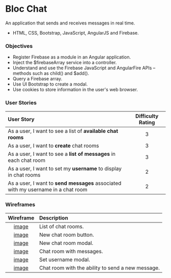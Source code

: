 # Bloc Chat

An application that sends and receives messages in real time.

- HTML, CSS, Bootstrap, JavaScript, AngularJS and Firebase.

### Objectives
- Register Firebase as a module in an Angular application.
- Inject the $firebaseArray service into a controller.
- Understand and use the Firebase JavaScript and AngularFire APIs – methods such as child() and $add().
- Query a Firebase array.
- Use UI Bootstrap to create a modal.
- Use cookies to store information in the user's web browser.

### User Stories
| User Story | Difficulty Rating |
| :--------- | :---------------: |
| As a user, I want to see a list of __available chat rooms__ | 3 |
| As a user, I want to __create__ chat rooms | 3 |
| As a user, I want to see a __list of messages__ in each chat room | 3 |
| As a user, I want to set my __username__ to display in chat rooms | 2 |
| As a user, I want to __send messages__ associated with my username in a chat room | 2 |

### Wireframes
| Wireframe | Description |
| :-------: | :---------- |
| [image](https://bloc-global-assets.s3.amazonaws.com/images-frontend/projects/bloc-chat/bloc-chat-sidebar-with-rooms.jpg) | List of chat rooms. |
| [image](https://bloc-global-assets.s3.amazonaws.com/images-frontend/projects/bloc-chat/bloc-chat-new-room-button.jpg) | New chat room button. |
| [image](https://bloc-global-assets.s3.amazonaws.com/images-frontend/projects/bloc-chat/bloc-chat-new-room-modal.jpg) | New chat room modal. |
| [image](https://bloc-global-assets.s3.amazonaws.com/images-frontend/projects/bloc-chat/bloc-chat-room-with-messages.jpg) | Chat room with messages. |
| [image](https://bloc-global-assets.s3.amazonaws.com/images-frontend/projects/bloc-chat/bloc-chat-set-username.jpg) | Set username modal. |
| [image](https://bloc-global-assets.s3.amazonaws.com/images-frontend/projects/bloc-chat/bloc-chat-room-with-messages-with-send.jpg) | Chat room with the ability to send a new message. |
